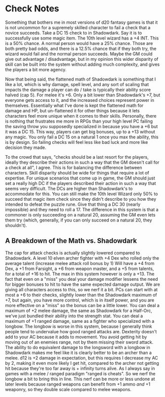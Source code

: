 # Check Notes

Something that bothers me in most versions of d20 fantasy games is that it is not uncommon for a supremely skilled character to fail a check that a novice succeeds. Take a DC 15 check to in Shadowdark. Say it is to successfully use some magic item. The 10th level wizard has a +4 INT. This is a 50% chance. A normal person would have a 25% chance. Those are both pretty bad odds, and there is a 12.5% chance that if they both try, the wizard would fail and the normal person succeeds. Maybe the GM could give out advantage / disadvantage, but in my opinion this wider disparity of skill can be built into the system without adding much complexity, and gives the players a bit more agency.

Now that being said, the flattened math of Shadowdark is something that I like a lot, which is why damage, spell level, and any sort of scaling that impacts the damage a player can do / take is typically their ability score halved (cap 5). For melee it's +6. Only a bit lower than Shadowdark's +7, but everyone gets access to it, and the increased choices represent power in themselves. Essentially what I've done is kept the flattened math for damage and HP, but un-flattened it for other things because it lets characters feel more unique when it comes to their skills. Personally, there is nothing that frustrates me more in RPGs than your high level PC failing the saving throw you supposedly specialized in because you have a +6 but it was a DC 15. This way, players can get big bonuses, up to a +13 without any magic. You only fail a DC 15 on a natural 1 once you max the ability, this is by design. So failing checks will feel less like bad luck and more like decision they made.

To the crowd that says, "checks should be a last resort for the players, ideally they describe their actions in such a way that the GM doesn't call for a check at all", I agree. This is for balancing the difference between characters. Skill disparity should be wide for things that require a lot of expertise. For unique scenarios that come up in game, the GM should just set a really high DC if the players described their action in such a way that seems very difficult. The DCs are higher than Shadowdark's to accommodate for this. You can still make the 10th level Wizard only 50% to succeed that magic item check since they didn't describe to you how they intended to defeat the puzzle rune. Give that thing a DC 30 (nearly impossible) and they need to roll a 17. The difference in this system is that a commoner is only succeeding on a natural 20, assuming the GM even lets them try (which, generally, if you can only succeed on a natural 20, they shouldn't).

## A Breakdown of the Math vs. Shadowdark

The cap for attack checks is actually slightly lowered compared to Shadowdark. A level 10 elven archer fighter with +4 Dex who rolled only the average talent (increase melee attack roll bonus by 1) Will have a +4 from Dex, a +1 from Farsight, a +6 from weapon master, and a +5 from talents, for a total of +16 to hit. The max in this system however is only a +13. The fact that even on a "miss" you deal your damage modifier lessens the need for bigger bonuses to hit to have the same expected damage output. We are giving all characters access to this, so we nerf it a bit. PCs can start with at most a +6 to their checks, slightly lower than the Shadowdark maximum of +7, but again, you have more control, which is in itself power, and you are more effective on a "miss" so the bonus can be a little lower. You can deal a maximum of +2 melee damage, the same as Shadowdark for a Half-Orc, we've just bundled their ability into the strength stat. You can deal a maximum of +1 ranged damage, same as a fighter who specialized with a longbow. The longbow is worse in this system, because I generally think people tend to undervalue how good ranged attacks are. Dexterity doesn't add to your AC because it adds to movement. You avoid getting hit by moving out of an enemies range, not by them missing their sword attack. The ability to do equivalent damage to the longsword with a longbow in Shadowdark makes me feel like it is clearly better to be an archer than a melee. d12 is +2 damage in expectation, but this requires I decrease my AC by 2, making it even more likely I get hit, compared to the archer not getting hit because they're too far away is + infinity turns alive. As I always say in games with a melee / ranged paradigm "ranged is cheats". So we nerf the longbow a bit to bring this in line. This nerf can be more or less undone at later levels because ranged weapons can benefit from +1 ammo *and* +1 weaponry, so they double scale compared to melee weapons.
